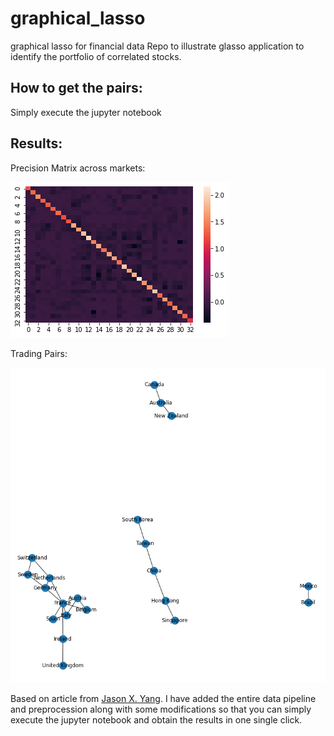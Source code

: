 # graphical_lasso
graphical lasso for financial data
 Repo to illustrate glasso application to identify the portfolio of correlated stocks.

## How to get the pairs:
Simply execute the jupyter notebook

## Results:
Precision Matrix across markets:


![](Images/precision.jpg)




Trading Pairs:


![](Images/clustering.jpg)

Based on article from [Jason X. Yang](https://medium.com/@xi_x_yang). I have added the entire data pipeline and preprocession along with some modifications so that you can simply execute the jupyter notebook and obtain the results in one single click.
 
